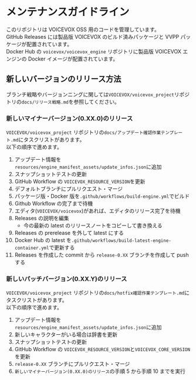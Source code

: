 # メンテナンスガイドライン

このリポジトリは VOICEVOX OSS 用のコードを管理しています。  
GitHub Releases には製品版 VOICEVOX のビルド済みパッケージと VVPP パッケージが配置されています。  
Docker Hub の `voicevox/voicevox_engine` リポジトリに製品版 VOICEVOX エンジンの Docker イメージが配置されています。

## 新しいバージョンのリリース方法

ブランチ戦略やバージョンニングに関しては`VOICEVOX/voicevox_project`リポジトリの`docs/リリース戦略.md`を参照してください。

### 新しいマイナーバージョン(0.XX.0)のリリース

`VOICEVOX/voicevox_project` リポジトリの`docs/アップデート確認作業テンプレート.md`にタスクリストがあります。  
以下の順序で進めます。

1. アップデート情報を`resources/engine_manifest_assets/update_infos.json`に追加
2. スナップショットテストの更新
3. GitHub Workflow の `VOICEVOX_RESOURCE_VERSION`を更新
4. デフォルトブランチにプルリクエスト・マージ
5. パッケージ版・Docker 版を`.github/workflows/build-engine.yml`でビルド
6. Github Workflow の完了まで待機
7. エディタ(`VOICEVOX/voicevox`)があれば、エディタのリリース完了を待機
8. Releases の説明を編集
   - 今の最新の latest のリリースノートをコピーして書き換える
9. Releases の prerelease を外して latest にする
10. Docker Hub の latest を`.github/workflows/build-latest-engine-container.yml`で更新する
11. Releases を作成した commit から `release-0.XX` ブランチを作成して push する

### 新しいパッチバージョン(0.XX.Y)のリリース

`VOICEVOX/voicevox_project` リポジトリの`docs/hotfix確認作業テンプレート.md`にタスクリストがあります。  
以下の順序で進めます。

1. アップデート情報を`resources/engine_manifest_assets/update_infos.json`に追加
2. 新しいキャラクターがいる場合は辞書を更新
3. スナップショットテストの更新
4. GitHub Workflow の `VOICEVOX_RESOURCE_VERSION`と`VOICEVOX_CORE_VERSION`を更新
5. `release-0.XX` ブランチにプルリクエスト・マージ
6. `新しいマイナーバージョン(0.XX.0)のリリース`の手順 5 から手順 10 までを実行
